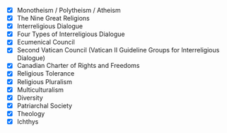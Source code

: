 - [x] Monotheism / Polytheism / Atheism
- [x] The Nine Great Religions
- [x] Interreligious Dialogue
- [x] Four Types of Interreligious Dialogue
- [x] Ecumenical Council
- [x] Second Vatican Council (Vatican II Guideline Groups for Interreligious Dialogue)
- [x] Canadian Charter of Rights and Freedoms
- [x] Religious Tolerance
- [x] Religious Pluralism
- [x] Multiculturalism
- [x] Diversity
- [x] Patriarchal Society
- [x] Theology
- [x] Ichthys